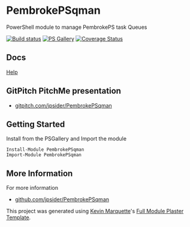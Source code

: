 # PembrokePSqman

PowerShell module to manage PembrokePS task Queues

[![Build status](https://ci.appveyor.com/api/projects/status/github/jpsider/PembrokePSqman?branch=master&svg=true)](https://ci.appveyor.com/project/JustinSider/PembrokePSqman)
[![PS Gallery](https://img.shields.io/badge/install-PS%20Gallery-blue.svg)](https://www.powershellgallery.com/packages/PembrokePSqman/)
[![Coverage Status](https://coveralls.io/repos/github/jpsider/PembrokePSqman/badge.svg?branch=master)](https://coveralls.io/github/jpsider/PembrokePSqman?branch=master)

## Docs  

[Help](https://github.com/jpsider/PembrokePSqman/tree/master/docs)

## GitPitch PitchMe presentation

* [gitpitch.com/jpsider/PembrokePSqman](https://gitpitch.com/jpsider/PembrokePSqman)

## Getting Started

Install from the PSGallery and Import the module

    Install-Module PembrokePSqman
    Import-Module PembrokePSqman


## More Information

For more information

* [github.com/jpsider/PembrokePSqman](https://github.com/jpsider/PembrokePSqman)


This project was generated using [Kevin Marquette](http://kevinmarquette.github.io)'s [Full Module Plaster Template](https://github.com/KevinMarquette/PlasterTemplates/tree/master/FullModuleTemplate).
